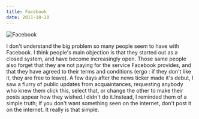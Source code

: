 ```yaml
---
title: Facebook
date: 2011-10-20
---
```


![Facebook](https://source.unsplash.com/Pll7AP6NFpY/1600x900)

I don't understand the big problem so many people seem to have with Facebook. I think people's main objection is that they started out as a closed system, and have become increasingly open. Those same people also forget that they are not paying for the service Facebook provides, and that they have agreed to their terms and conditions (ergo : if they don't like it, they are free to leave). A few days after the news ticker made it's debut, I saw a flurry of public updates from acquaintances, requesting anybody who knew them click this, select that, or change the other to make their posts appear how they wished.I didn't do it.Instead, I reminded them of a simple truth; If you don't want something seen on the internet, don't post it on the internet. It really is that simple.